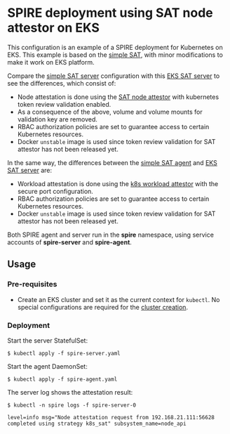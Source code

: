 # SPIRE deployment using SAT node attestor on EKS

This configuration is an example of a SPIRE deployment for Kubernetes on EKS. This example is based on the [simple SAT](../simple_sat/README.md), with minor modifications to make it work on EKS platform.

Compare the [simple SAT server](../simple_sat/spire-server.yaml) configuration with
this [EKS SAT server](spire-server.yaml) to see the differences, which
consist of:

+ Node attestation is done using the [SAT node attestor](../../../doc/plugin_server_nodeattestor_k8s_sat.md)
with kubernetes token review validation enabled.
+ As a consequence of the above, volume and volume mounts for validation key are removed.
+ RBAC authorization policies are set to guarantee access to certain Kubernetes resources.
+ Docker `unstable` image is used since token review validation for SAT attestor has not been released yet.

In the same way, the differences between the [simple SAT agent](../simple_sat/spire-agent.yaml) and [EKS SAT server](spire-agent.yaml) are:
+ Workload attestation is done using the [k8s workload attestor](../../../doc/plugin_agent_workloadattestor_k8s.md) with the secure port configuration.
+ RBAC authorization policies are set to guarantee access to certain Kubernetes resources.
+ Docker `unstable` image is used since token review validation for SAT attestor has not been released yet.

Both SPIRE agent and server run in the **spire** namespace, using service accounts of **spire-server** and **spire-agent**.

## Usage

### Pre-requisites
+ Create an EKS cluster and set it as the current context for `kubectl`. No special configurations are required for the [cluster creation](https://docs.aws.amazon.com/eks/latest/userguide/getting-started.html).

### Deployment

Start the server StatefulSet:

```
$ kubectl apply -f spire-server.yaml
```

Start the agent DaemonSet:

```
$ kubectl apply -f spire-agent.yaml
```

The server log shows the attestation result:

```
$ kubectl -n spire logs -f spire-server-0
```
```
level=info msg="Node attestation request from 192.168.21.111:56628 completed using strategy k8s_sat" subsystem_name=node_api
```

